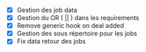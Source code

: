 
- [x] Gestion des job data
- [x] Gestion du OR ( || ) dans les requirements
- [x] Remove generic hook on deal added
- [x] Gestion des sous répertoire pour les jobs
- [x] Fix data retour des jobs